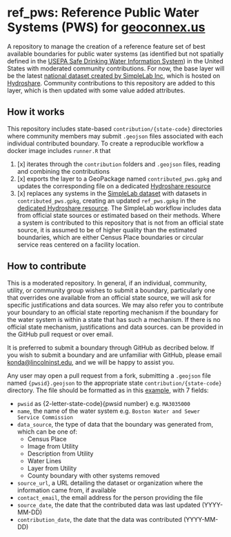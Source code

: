 # ref_pws: Reference Public Water Systems (PWS) for [geoconnex.us](https://geoconnex.us) 
A repository to manage the creation of a reference feature set of best available boundaries for public water systems (as identified but not spatially defined in the [USEPA Safe Drinking Water Information System](https://echo.epa.gov/tools/data-downloads/sdwa-download-summary)) in the United States with moderated community contributions. For now, the base layer will be the latest [national dataset created by SimpleLab Inc](https://github.com/SimpleLab-Inc/wsb), which is hosted on [Hydroshare](https://www.hydroshare.org/resource/20b908d73a784fc1a097a3b3f2b58bfb/). Community contributions to this repository are added to this layer, which is then updated with some value added attributes. 

## How it works

This repository includes state-based `contribution/{state-code}` directories where community members may submit `.geojson` files associated with each individual contributed boundary. To create a reproducible workflow a docker image includes `runner.R` that

1. [x] iterates through the `contribution` folders and `.geojson` files, reading and combining the contributions
2. [x] exports the layer to a GeoPackage named `contributed_pws.gpkg` and updates the corresponding file on a dedicated [Hydroshare resource](https://www.hydroshare.org/resource/c9d8a6a6d87d4a39a4f05af8ef7675ad/)
3. [x] replaces any systems in the [SimpleLab dataset](https://www.hydroshare.org/resource/20b908d73a784fc1a097a3b3f2b58bfb/) with datasets in `contributed_pws.gpkg`, creating an updated `ref_pws.gpkg` in the [dedicated Hydroshare resource](https://www.hydroshare.org/resource/c9d8a6a6d87d4a39a4f05af8ef7675ad/). The SimpleLab workflow includes data from official state sources or estimated based on their methods. Where a system is contributed to this repository that is not from an official state source, it is assumed to be of higher quality than the estimated boundaries, which are either Census Place boundaries or circular service reas centered on a facility location. 


## How to contribute

This is a moderated repository. In general, if an individual, community, utility, or community group wishes to submit a boundary, particularly one that overrides one available from an official state source, we will ask for specific justifications and data sources. We may also refer you to contribute your boundary to an official state reporting mechanism if the boundary for the water system is within a state that has such a mechanism. If there is no official state mechanism, justifications and data sources. can be provided in the GitHub pull request or over email. 

It is preferred to submit a boundary through GitHub as decribed below. If you wish to submit a boundary and are unfamiliar with GitHub, please email konda@lincolninst.edu, and we will be happy to assist you.


Any user may open a pull request from a fork, submitting a `.geojson` file named `{pwsid}.geojson` to the appropriate state `contribution/{state-code}` directory. The file should be formatted as in this [example](https://github.com/cgs-earth/national-cws-boundary-update/blob/main/00_data/contribution/MA/MA3035000.geojson), with 7 fields: 

* `pwsid` as {2-letter-state-code}{pwsid number} e.g. `MA3035000`
* `name`, the name of the water system e.g. `Boston Water and Sewer Service Commission`
* `data_source`, the type of data that the boundary was generated from, which can be one of:
   * Census Place
   * Image from Utility
   * Description from Utility
   * Water Lines
   * Layer from Utility
   * County boundary with other systems removed
* `source_url`, a URL detailing the dataset or organization where the information came from, if available
* `contact_email`, the email address for the person providing the file
* `source_date`, the date that the contributed data was last updated (YYYY-MM-DD)
* `contribution_date`, the date that the data was contributed (YYYY-MM-DD)

